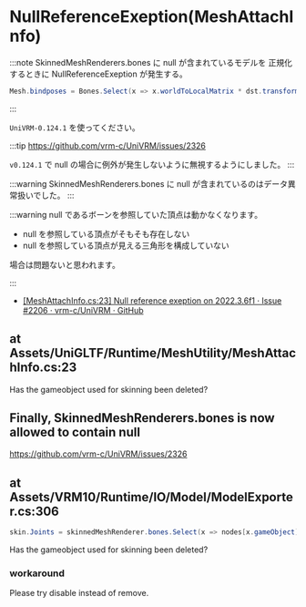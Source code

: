 # NullReferenceExeption(MeshAttachInfo)

:::note
SkinnedMeshRenderers.bones に null が含まれているモデルを
正規化するときに NullReferenceExeption が発生する。

```cs
Mesh.bindposes = Bones.Select(x => x.worldToLocalMatrix * dst.transform.localToWorldMatrix).ToArray();
```

:::

`UniVRM-0.124.1` を使ってください。

:::tip
https://github.com/vrm-c/UniVRM/issues/2326

`v0.124.1` で null の場合に例外が発生しないように無視するようにしました。
:::

:::warning
SkinnedMeshRenderers.bones に null が含まれているのはデータ異常扱いでした。
:::

:::warning
null であるボーンを参照していた頂点は動かなくなります。

- null を参照している頂点がそもそも存在しない
- null を参照している頂点が見える三角形を構成していない

場合は問題ないと思われます。

:::

- [\[MeshAttachInfo.cs:23\] Null reference exeption on 2022.3.6f1 · Issue #2206 · vrm-c/UniVRM · GitHub](https://github.com/vrm-c/UniVRM/issues/2206)

## at Assets/UniGLTF/Runtime/MeshUtility/MeshAttachInfo.cs:23

Has the gameobject used for skinning been deleted?

## Finally, SkinnedMeshRenderers.bones is now allowed to contain null

https://github.com/vrm-c/UniVRM/issues/2326


## at Assets/VRM10/Runtime/IO/Model/ModelExporter.cs:306

```cs
skin.Joints = skinnedMeshRenderer.bones.Select(x => nodes[x.gameObject]).ToList();
```

Has the gameobject used for skinning been deleted?

### workaround

Please try disable instead of remove.
